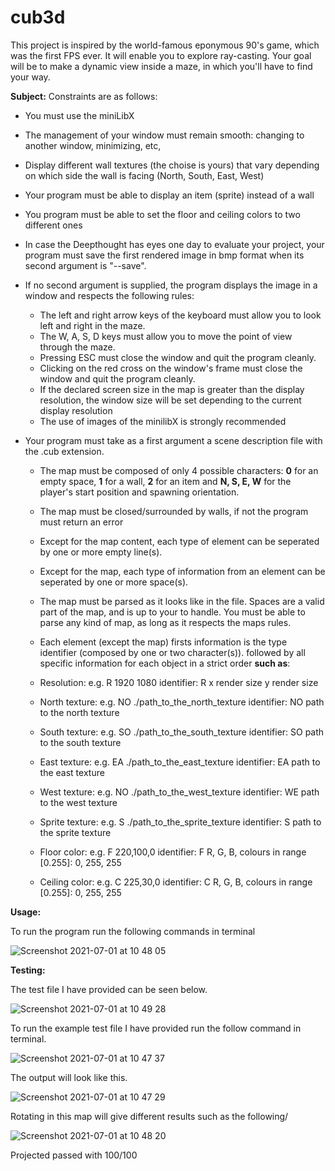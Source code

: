 # cub3d
This project is inspired by the world-famous eponymous 90's game, which was the first FPS ever. It will enable you to explore ray-casting. Your goal will be to make a dynamic view inside a maze, in which you'll have to find your way.

**Subject:**
Constraints are as follows:
- You must use the miniLibX
- The management of your window must remain smooth: changing to another window, minimizing, etc,
- Display different wall textures (the choise is yours) that vary depending on which side the wall is facing (North, South, East, West)
- Your program must be able to display an item (sprite) instead of a wall
- You program must be able to set the floor and ceiling colors to two different ones
- In case the Deepthought has eyes one day to evaluate your project, your program must save the first rendered image in bmp format when its second argument is "--save".
- If no second argument is supplied, the program displays the image in a window and respects the following rules:
  - The left and right arrow keys of the keyboard must allow you to look left and right in the maze.
  - The W, A, S, D keys must allow you to move the point of view through the maze.
  - Pressing ESC must close the window and quit the program cleanly.
  - Clicking on the red cross on the window's frame must close the window and quit the program cleanly.
  - If the declared screen size in the map is greater than the display resolution, the window size will be set depending to the current display resolution
  - The use of images of the minilibX is strongly recommended

- Your program must take as a first argument a scene description file with the .cub extension.
  - The map must be composed of only 4 possible characters: **0** for an empty space, **1** for a wall, **2** for an item and **N, S, E, W** for the player's start position and spawning orientation.
  - The map must be closed/surrounded by walls, if not the program must return an error
  - Except for the map content, each type of element can be seperated by one or more empty line(s).
  - Except for the map, each type of information from an element can be seperated by one or more space(s).
  - The map must be parsed as it looks like in the file. Spaces are a valid part of the map, and is up to your to handle. You must be able to parse any kind of map, as long as it respects the maps rules.
  - Each element (except the map) firsts information is the type identifier (composed by one or two character(s)). followed by all specific information for each object in a strict order **such as**:

   - Resolution:
      e.g. R 1920 1080
      identifier: R
      x render size
      y render size
    - North texture:
      e.g. NO ./path_to_the_north_texture
      identifier: NO
      path to the north texture
    - South texture:
      e.g. SO ./path_to_the_south_texture
      identifier: SO
      path to the south texture
    - East texture:
      e.g. EA ./path_to_the_east_texture
      identifier: EA
      path to the east texture
    - West texture:
      e.g. NO ./path_to_the_west_texture
      identifier: WE
      path to the west texture
    - Sprite texture:
      e.g. S ./path_to_the_sprite_texture
      identifier: S
      path to the sprite texture
    - Floor color:
      e.g. F 220,100,0
      identifier: F
      R, G, B, colours in range [0.255]: 0, 255, 255
    - Ceiling color:
      e.g. C 225,30,0
      identifier: C
      R, G, B, colours in range [0.255]: 0, 255, 255
      
      
**Usage:**

To run the program run the following commands in terminal

![Screenshot 2021-07-01 at 10 48 05](https://user-images.githubusercontent.com/61982496/124098572-f0661380-da5c-11eb-8ae8-b8770296bc91.png)


**Testing:**

The test file I have provided can be seen below.

![Screenshot 2021-07-01 at 10 49 28](https://user-images.githubusercontent.com/61982496/124098653-05db3d80-da5d-11eb-9693-963435a80fb2.png)


To run the example test file I have provided run the follow command in terminal.

![Screenshot 2021-07-01 at 10 47 37](https://user-images.githubusercontent.com/61982496/124098538-ea703280-da5c-11eb-97ea-7d0d2e31257e.png)

The output will look like this.

![Screenshot 2021-07-01 at 10 47 29](https://user-images.githubusercontent.com/61982496/124098497-e3492480-da5c-11eb-9fde-8b71cedcd107.png)

Rotating in this map will give different results such as the following/

![Screenshot 2021-07-01 at 10 48 20](https://user-images.githubusercontent.com/61982496/124098622-fc51d580-da5c-11eb-9abf-6e2fcf75f8cd.png)
      
      
 
 Projected passed with 100/100
      
